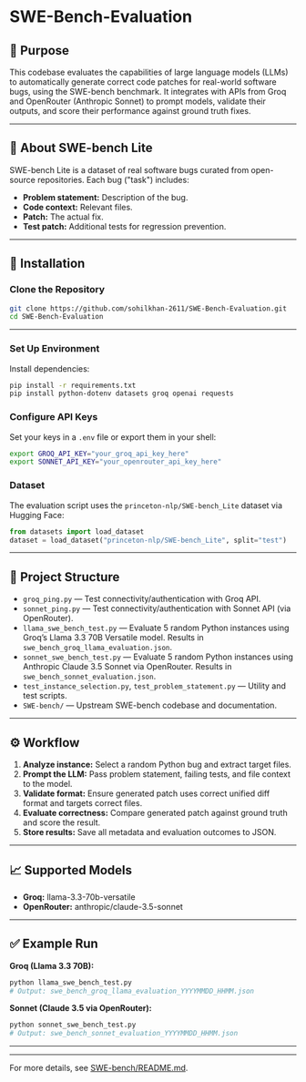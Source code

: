
# SWE-Bench-Evaluation

## 📝 Purpose

This codebase evaluates the capabilities of large language models (LLMs) to automatically generate correct code patches for real-world software bugs, using the SWE-bench benchmark. It integrates with APIs from Groq and OpenRouter (Anthropic Sonnet) to prompt models, validate their outputs, and score their performance against ground truth fixes.

---

## 📘 About SWE-bench Lite

SWE-bench Lite is a dataset of real software bugs curated from open-source repositories. Each bug ("task") includes:
- **Problem statement:** Description of the bug.
- **Code context:** Relevant files.
- **Patch:** The actual fix.
- **Test patch:** Additional tests for regression prevention.


---

## 🚀 Installation

### Clone the Repository

```bash
git clone https://github.com/sohilkhan-2611/SWE-Bench-Evaluation.git
cd SWE-Bench-Evaluation
```

---


### Set Up Environment

Install dependencies:

```bash
pip install -r requirements.txt
pip install python-dotenv datasets groq openai requests
```

### Configure API Keys

Set your keys in a `.env` file or export them in your shell:

```bash
export GROQ_API_KEY="your_groq_api_key_here"
export SONNET_API_KEY="your_openrouter_api_key_here"
```

### Dataset

The evaluation script uses the `princeton-nlp/SWE-bench_Lite` dataset via Hugging Face:

```python
from datasets import load_dataset
dataset = load_dataset("princeton-nlp/SWE-bench_Lite", split="test")
```

---


## 📂 Project Structure

- `groq_ping.py` — Test connectivity/authentication with Groq API.
- `sonnet_ping.py` — Test connectivity/authentication with Sonnet API (via OpenRouter).
- `llama_swe_bench_test.py` — Evaluate 5 random Python instances using Groq’s Llama 3.3 70B Versatile model. Results in `swe_bench_groq_llama_evaluation.json`.
- `sonnet_swe_bench_test.py` — Evaluate 5 random Python instances using Anthropic Claude 3.5 Sonnet via OpenRouter. Results in `swe_bench_sonnet_evaluation.json`.
- `test_instance_selection.py`, `test_problem_statement.py` — Utility and test scripts.
- `SWE-bench/` — Upstream SWE-bench codebase and documentation.

---


## ⚙️ Workflow

1. **Analyze instance:** Select a random Python bug and extract target files.
2. **Prompt the LLM:** Pass problem statement, failing tests, and file context to the model.
3. **Validate format:** Ensure generated patch uses correct unified diff format and targets correct files.
4. **Evaluate correctness:** Compare generated patch against ground truth and score the result.
5. **Store results:** Save all metadata and evaluation outcomes to JSON.

---


## 📈 Supported Models

- **Groq:** llama-3.3-70b-versatile
- **OpenRouter:** anthropic/claude-3.5-sonnet

---


## ✅ Example Run

**Groq (Llama 3.3 70B):**

```bash
python llama_swe_bench_test.py
# Output: swe_bench_groq_llama_evaluation_YYYYMMDD_HHMM.json
```

**Sonnet (Claude 3.5 via OpenRouter):**

```bash
python sonnet_swe_bench_test.py
# Output: swe_bench_sonnet_evaluation_YYYYMMDD_HHMM.json
```

---

---


For more details, see [SWE-bench/README.md](SWE-bench/README.md).